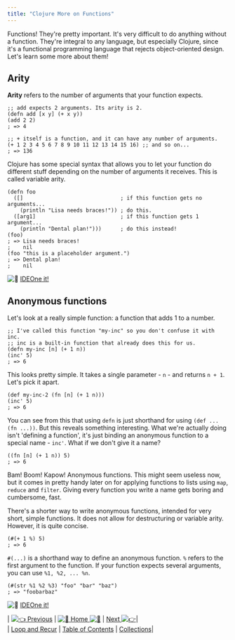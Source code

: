 ```yaml
---
title: "Clojure More on Functions"
---
```


Functions! They're pretty important. It's very difficult to do anything without a function. They're integral to any language, but especially Clojure, since it's a functional programming language that rejects object-oriented design. Let's learn some more about them!

## Arity

**Arity** refers to the number of arguments that your function expects.

    ;; add expects 2 arguments. Its arity is 2.
    (defn add [x y] (+ x y))
    (add 2 2)
    ; => 4

    ;; + itself is a function, and it can have any number of arguments.
    (+ 1 2 3 4 5 6 7 8 9 10 11 12 13 14 15 16) ;; and so on...
    ; => 136

Clojure has some special syntax that allows you to let your function do different stuff depending on the number of arguments it receives. This is called variable arity.

    (defn foo
      ([]                               ; if this function gets no arguments...
        (println "Lisa needs braces!")) ; do this.
      ([arg1]                           ; if this function gets 1 argument...
        (println "Dental plan!")))      ; do this instead!
    (foo)
    ; => Lisa needs braces!
    ;    nil
    (foo "this is a placeholder argument.")
    ; => Dental plan!
    ;    nil

![:rocket:](//forum.freecodecamp.com/images/emoji/emoji_one/rocket.png?v=2 ":rocket:") [IDEOne it!](https://ideone.com/sXGplb)

## Anonymous functions

Let's look at a really simple function: a function that adds 1 to a number.

    ;; I've called this function "my-inc" so you don't confuse it with inc.
    ;; inc is a built-in function that already does this for us.
    (defn my-inc [n] (+ 1 n))
    (inc' 5)
    ; => 6

This looks pretty simple. It takes a single parameter - `n` - and returns `n + 1`. Let's pick it apart.

    (def my-inc-2 (fn [n] (+ 1 n)))
    (inc' 5)
    ; => 6

You can see from this that using `defn` is just shorthand for using `(def ... (fn ...))`. But this reveals something interesting. What we're actually doing isn't 'defining a function', it's just binding an anonymous function to a special name - `inc'`. What if we don't give it a name?

    ((fn [n] (+ 1 n)) 5)
    ; => 6

Bam! Boom! Kapow! Anonymous functions. This might seem useless now, but it comes in pretty handy later on for applying functions to lists using `map`, `reduce` and `filter`. Giving every function you write a name gets boring and cumbersome, fast.

There's a shorter way to write anonymous functions, intended for very short, simple functions. It does not allow for destructuring or variable arity. However, it is quite concise.

    (#(+ 1 %) 5)
    ; => 6

`#(...)` is a shorthand way to define an anonymous function. `%` refers to the first argument to the function. If your function expects several arguments, you can use `%1, %2, ... %n`.

    (#(str %1 %2 %3) "foo" "bar" "baz")
    ; => "foobarbaz"

![:rocket:](//forum.freecodecamp.com/images/emoji/emoji_one/rocket.png?v=2 ":rocket:") [IDEOne it!](https://ideone.com/roYRgS)

| [![:point_left:](//forum.freecodecamp.com/images/emoji/emoji_one/point_left.png?v=2 ":point_left:") Previous](//forum.freecodecamp.com/t/clojure-loop-recur/18418) | [![:book:](//forum.freecodecamp.com/images/emoji/emoji_one/book.png?v=2 ":book:") Home ![:book:](//forum.freecodecamp.com/images/emoji/emoji_one/book.png?v=2 ":book:")](//forum.freecodecamp.com/t/clojure-resources/18422) | [Next ![:point_right:](//forum.freecodecamp.com/images/emoji/emoji_one/point_right.png?v=2 ":point_right:")](//forum.freecodecamp.com/t/clojure-collections/18411)|  
| [Loop and Recur](//forum.freecodecamp.com/t/clojure-loop-recur/18418) | [Table of Contents](//forum.freecodecamp.com/t/clojure-resources/18422) | [Collections](/http://forum.freecodecamp.com/t/clojure-collections/18411)|
